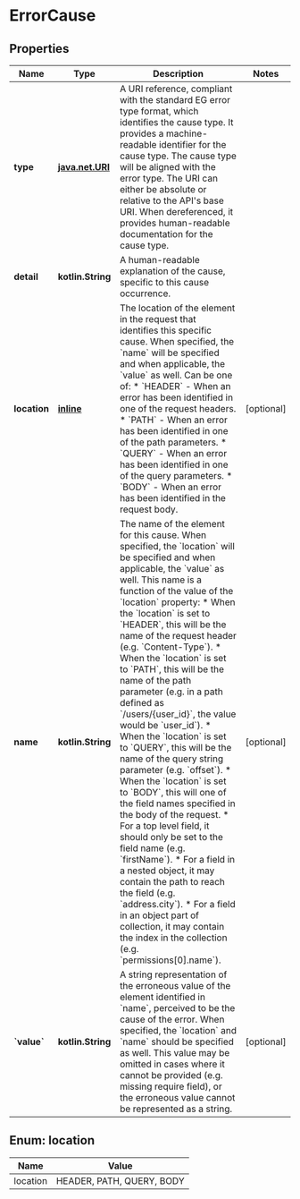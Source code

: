 
# ErrorCause

## Properties
Name | Type | Description | Notes
------------ | ------------- | ------------- | -------------
**type** | [**java.net.URI**](java.net.URI.md) | A URI reference, compliant with the standard EG error type format, which identifies the cause type. It provides a machine-readable identifier for the cause type. The cause type will be aligned with the error type. The URI can either be absolute or relative to the API&#39;s base URI. When dereferenced, it provides human-readable documentation for the cause type.  | 
**detail** | **kotlin.String** | A human-readable explanation of the cause, specific to this cause occurrence. | 
**location** | [**inline**](#Location) | The location of the element in the request that identifies this specific cause. When specified, the &#x60;name&#x60; will be specified and when applicable, the &#x60;value&#x60; as well. Can be one of: * &#x60;HEADER&#x60; - When an error has been identified in one of the request headers. * &#x60;PATH&#x60; - When an error has been identified in one of the path parameters. * &#x60;QUERY&#x60; - When an error has been identified in one of the query parameters. * &#x60;BODY&#x60; - When an error has been identified in the request body.  |  [optional]
**name** | **kotlin.String** | The name of the element for this cause. When specified, the &#x60;location&#x60; will be specified and when applicable, the &#x60;value&#x60; as well. This name is a function of the value of the &#x60;location&#x60; property:   * When the &#x60;location&#x60; is set to &#x60;HEADER&#x60;, this will be the name of the request header (e.g. &#x60;Content-Type&#x60;).   * When the &#x60;location&#x60; is set to &#x60;PATH&#x60;, this will be the name of the path parameter (e.g. in a path defined as &#x60;/users/{user_id}&#x60;, the value would be &#x60;user_id&#x60;).   * When the &#x60;location&#x60; is set to &#x60;QUERY&#x60;, this will be the name of the query string parameter (e.g. &#x60;offset&#x60;).   * When the &#x60;location&#x60; is set to &#x60;BODY&#x60;, this will one of the field names specified in the body of the request.     * For a top level field, it should only be set to the field name (e.g. &#x60;firstName&#x60;).     * For a field in a nested object, it may contain the path to reach the field (e.g. &#x60;address.city&#x60;).     * For a field in an object part of collection, it may contain the index in the collection (e.g. &#x60;permissions[0].name&#x60;).  |  [optional]
**&#x60;value&#x60;** | **kotlin.String** | A string representation of the erroneous value of the element identified in &#x60;name&#x60;, perceived to be the cause of the error. When specified, the &#x60;location&#x60; and &#x60;name&#x60; should be specified as well. This value may be omitted in cases where it cannot be provided (e.g. missing require field), or the erroneous value cannot be represented as a string.  |  [optional]


<a name="Location"></a>
## Enum: location
Name | Value
---- | -----
location | HEADER, PATH, QUERY, BODY



